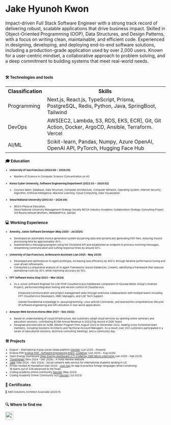 # Jake Hyunoh Kwon 
Impact-driven Full Stack Software Engineer with a strong track record of delivering robust, scalable applications that drive business impact. Skilled in Object-Oriented Programming (OOP), Data Structures, and Design Patterns, with a focus on writing clean, maintainable, and efficient code. Experienced in designing, developing, and deploying end-to-end software solutions, including a production-grade application used by over 2,000 users. Known for a user-centric mindset, a collaborative approach to problem solving, and a deep commitment to building systems that meet real-world needs.  <br><br>
<div style="font-size:8px;">

<div>

## 🛠  Technologies and tools

<table>
  <th>
    Classification
  </th>
  <th>
    Skills
  </th>
  <tr>
    <td>Programming</td>
    <td>Next.js, React.js, TypeScript, Prisma, PostgreSQL, Redis, Python, Java, SpringBoot, Tailwind 
</td>
  </tr>
  <tr>
    <td>DevOps</td>
    <td> AWS[EC2, Lambda, S3, RDS, EKS, ECR],  Git, Git Action, Docker, ArgoCD, Ansible, Terraform. Vercel   </td>
  </tr>
  <tr>
    <td>AI/ML</td>
    <td>Scikit-learn, Pandas, Numpy, Azure OpenAI, OpenAI API, PyTorch, Hugging Face Hub  </td>
  </tr>




</table>



## 🎓  Education


<ul><li><h4>University of San Francisco (2024.08 ~ 2026.05) </h4></li>
  <ul>
    <li>Masters of Science in Computer Science (Concentration on AI) </li>
  </ul>
</ul>
  
  
<ul>
  <li><h4>Korea Cyber ​​University, Software Engineering Department (2022.03 ~ 2024.02) </h4>  </li>
  <ul>
  <li>Courses taken: Database, Data Structure, Computer Architecture, Computer Network, Operating System, Internet Security, Algorithm, Artificial Intelligence, Machine Learning, Cloud   Computing, Data Visualization
    </li>
   </ul> 
</ul>

<ul>
  <li>
<h4> Seoul National University (2013.03 ~ 2020.08) </h4></li>
  <ul><li>
BEd in Physical Education,<br>
Seoul National University Management Strategy Society MCSA Industry-Academic Collaboration Strategy Consulting Project 3rd Round (Wooah Brothers, WeMakePrice, Qanda)</li>
  </ul>
</ul>


## 💻  Working Experience

<ul><li><h4>Amenity, Junior Software Developer    (May 2025 - Jul 2025)</h4></li>
  <ul>
<li>Developed an automated invoice generation system by parsing data and dynamically generating PDF files, reducing invoice processing time by approximately 40%. </li>
<li>Implemented a messaging program using the ClickSend API and established an endpoint to process incoming messages, streamlining communication and cutting response times by around 30%.</li>
</ul></ul>



<ul><li><h4>University of San Francisco, AI Research Assistant (Jan 2025 - May 2025)</h4></li>
  <ul>
<li>Developed and optimized an AI agent prototype, increasing task efficiency by 900% through iterative performance tuning and user-driven refinements. </li>
<li>Conducted a comparative analysis of AI agent frameworks (Azure Databricks, CrewAI), identifying a framework that reduced operational costs by 30% while improving accuracy by 15%.</li>
</ul></ul>


<ul><li><h4>FPT Software Korea (Sep 2023 ~ Mar 2024)</h4></li>
  <ul>
<li>As a Junior Software Engineer for LGE POIP CloudService(a middleware component of Hyundai Motor Group's Android Project), performed integration testing and version control of CloudService.</li>
 
<ul>Enhanced communication and project management skills through extensive collaboaration with multiple teams including FPT CloudService Developers, HMC Managers, and LGE Tech Support.</ul>
    <ul>
 
Gained foundational knowledge in Java programming, Linux and Git commands, and leanred the comprehensive lifecycle of software engineering and API utilization in real-world applications.</ul>
    </ul>
</ul>

  
<ul>
<li><h4>Amazon Web Services Korea (Mar 2021 ~ Dec 2022)</h4></li>
<ul><li>Based on understanding of cloud infrastructure, led customers adopt cloud services by opening online seminars and education sessions, contributing $1.5M Annual Revenue in 2022(Top record in DGR Team)</li>
<li>
Designed and executed an AI/ML Master Program from August 2022 to December 2022, leading cross-functional team members, including Solutions Architects and Technical Account Managers. As a result, over 200 customers participated in a series of educational sessions, technical consulting meetings, and a community day.</li>
</ul></ul>





## 🛠   Projects 




<ul>

    


<li>Dojeon - International K-pop social media platform <a href="https://github.com/kwohyuno/dojeon-BE">Devster</a> (Jun 2025 - Present)</li>

<li>Eclipse PDE <a href="https://github.com/Phinhas214/eclipse.pde.git">Eclipse PDE : Software Engineering Intern, CodeDay</a> (Jun 2025 - Aug 2025)</li>

<li>Open Energy Dashboard <a href="https://jake-kwon.blogspot.com/2025/02/open-source-project-open-energy.html">Open Energy Dashboard: CTI-CodeDay SWE Micro-internship </a> (Jan 2025 - Feb 2025)</li>


  
    

  <li>
<a href="https://github.com/kwohyuno/Travelhelper">Travelhelper</a> (Nov 2024 - Dec 2024) : A Hotel Review Website    

</li>

  
  <li>
<a href="https://github.com/kwohyuno/SideProject-Jake.git">Jake</a> (Sep 2024 - Nov 2024) : Social network web service for international students landing in US   

</li>



<li>Primer Hosted AI Hackathon (Apr 2023) : <a href="https://www.youtube.com/watch?v=sNOpKLsg_84">Just-Say</a> An app to practice foreign languages ​​while conversing <br> 16 teams out of 226 advanced to the finals</li>



<li>Coding academy online community <a href="https://github.com/kddongkyu/bit701-four-semi">Devster</a> (May 2023)</li>



<li>
Coding Academy Online Community (v2)
<a href="https://github.com/kddongkyu/bit701-four-semi">Devster</a> (Jul 2023)</li>



</ul>  





## 📖  Certificates

📝 AWS Solutions Architect Associate (2020.11) 
<br><br>

## 🔍  Where to find me


[<img src="https://img.shields.io/badge/LinkedIn-282C34?logo=linkedin&logoColor=0077B5" alt="LinkedIn logo" title="LinkedIn" height="25" />](https://www.linkedin.com/in/현오-권-395684188/)

<br>



